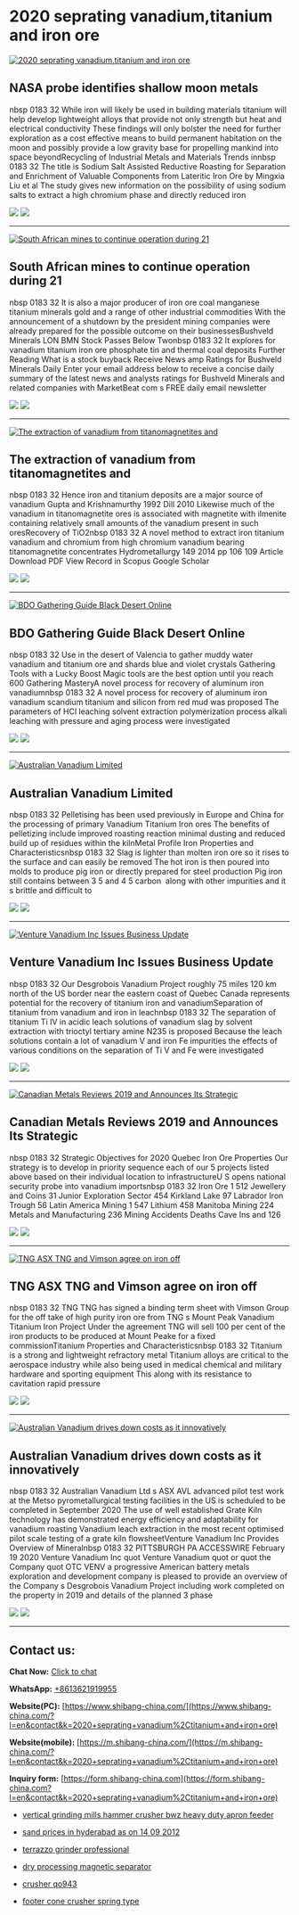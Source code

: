 # 2020 seprating vanadium,titanium and iron ore

<a href="https://swt.shibang-china.com/?l=en&img&k=2020+seprating+vanadium%2Ctitanium+and+iron+ore" target="_blank">![2020 seprating vanadium,titanium and iron ore](http://static.shibang-china.com/all-800x300/526.jpg)</a>

## NASA probe identifies shallow moon metals
nbsp 0183 32 While iron will likely be used in building materials titanium will help develop lightweight alloys that provide not only strength but heat and electrical conductivity These findings will only bolster the need for further exploration as a cost effective means to build permanent habitation on the moon and possibly provide a low gravity base for propelling mankind into space beyondRecycling of Industrial Metals and Materials Trends innbsp 0183 32 The title is Sodium Salt Assisted Reductive Roasting for Separation and Enrichment of Valuable Components from Lateritic Iron Ore by Mingxia Liu et al The study gives new information on the possibility of using sodium salts to extract a high chromium phase and directly reduced iron


<a href="https://whatsapp.shibangsoft.com/WhatsApp.php" target="_blank" title="WhatsApp">![](http://static.shibang-china.com/icon/whatsapp.png)</a> <a href="https://swt.shibang-china.com/?l=en&icon&k=2020+seprating+vanadium%2Ctitanium+and+iron+ore" target="_blank">![](http://static.shibang-china.com/icon/chat-en.png)</a>

---

<a href="https://swt.shibang-china.com/?l=en&img&k=2020+seprating+vanadium%2Ctitanium+and+iron+ore" target="_blank">![South African mines to continue operation during 21](http://static.shibang-china.com/all-800x300/1514.jpg)</a>

## South African mines to continue operation during 21
nbsp 0183 32 It is also a major producer of iron ore coal manganese titanium minerals gold and a range of other industrial commodities With the announcement of a shutdown by the president mining companies were already prepared for the possible outcome on their businessesBushveld Minerals LON BMN Stock Passes Below Twonbsp 0183 32 It explores for vanadium titanium iron ore phosphate tin and thermal coal deposits Further Reading What is a stock buyback Receive News amp Ratings for Bushveld Minerals Daily Enter your email address below to receive a concise daily summary of the latest news and analysts ratings for Bushveld Minerals and related companies with MarketBeat com s FREE daily email newsletter


<a href="https://whatsapp.shibangsoft.com/WhatsApp.php" target="_blank" title="WhatsApp">![](http://static.shibang-china.com/icon/whatsapp.png)</a> <a href="https://swt.shibang-china.com/?l=en&icon&k=2020+seprating+vanadium%2Ctitanium+and+iron+ore" target="_blank">![](http://static.shibang-china.com/icon/chat-en.png)</a>

---

<a href="https://swt.shibang-china.com/?l=en&img&k=2020+seprating+vanadium%2Ctitanium+and+iron+ore" target="_blank">![The extraction of vanadium from titanomagnetites and](http://static.shibang-china.com/all-800x300/1191.jpg)</a>

## The extraction of vanadium from titanomagnetites and
nbsp 0183 32 Hence iron and titanium deposits are a major source of vanadium Gupta and Krishnamurthy 1992 Dill 2010 Likewise much of the vanadium in titanomagnetite ores is associated with magnetite with ilmenite containing relatively small amounts of the vanadium present in such oresRecovery of TiO2nbsp 0183 32 A novel method to extract iron titanium vanadium and chromium from high chromium vanadium bearing titanomagnetite concentrates Hydrometallurgy 149 2014 pp 106 109 Article Download PDF View Record in Scopus Google Scholar


<a href="https://whatsapp.shibangsoft.com/WhatsApp.php" target="_blank" title="WhatsApp">![](http://static.shibang-china.com/icon/whatsapp.png)</a> <a href="https://swt.shibang-china.com/?l=en&icon&k=2020+seprating+vanadium%2Ctitanium+and+iron+ore" target="_blank">![](http://static.shibang-china.com/icon/chat-en.png)</a>

---

<a href="https://swt.shibang-china.com/?l=en&img&k=2020+seprating+vanadium%2Ctitanium+and+iron+ore" target="_blank">![BDO Gathering Guide Black Desert Online](http://static.shibang-china.com/all-800x300/259.jpg)</a>

## BDO Gathering Guide Black Desert Online
nbsp 0183 32 Use in the desert of Valencia to gather muddy water vanadium and titanium ore and shards blue and violet crystals Gathering Tools with a Lucky Boost Magic tools are the best option until you reach 600 Gathering MasteryA novel process for recovery of aluminum iron vanadiumnbsp 0183 32 A novel process for recovery of aluminum iron vanadium scandium titanium and silicon from red mud was proposed The parameters of HCl leaching solvent extraction polymerization process alkali leaching with pressure and aging process were investigated


<a href="https://whatsapp.shibangsoft.com/WhatsApp.php" target="_blank" title="WhatsApp">![](http://static.shibang-china.com/icon/whatsapp.png)</a> <a href="https://swt.shibang-china.com/?l=en&icon&k=2020+seprating+vanadium%2Ctitanium+and+iron+ore" target="_blank">![](http://static.shibang-china.com/icon/chat-en.png)</a>

---

<a href="https://swt.shibang-china.com/?l=en&img&k=2020+seprating+vanadium%2Ctitanium+and+iron+ore" target="_blank">![Australian Vanadium Limited](http://static.shibang-china.com/all-800x300/931.jpg)</a>

## Australian Vanadium Limited
nbsp 0183 32 Pelletising has been used previously in Europe and China for the processing of primary Vanadium Titanium Iron ores The benefits of pelletizing include improved roasting reaction minimal dusting and reduced build up of residues within the kilnMetal Profile Iron Properties and Characteristicsnbsp 0183 32 Slag is lighter than molten iron ore so it rises to the surface and can easily be removed The hot iron is then poured into molds to produce pig iron or directly prepared for steel production Pig iron still contains between 3 5 and 4 5 carbon ﻿ ﻿ along with other impurities and it s brittle and difficult to


<a href="https://whatsapp.shibangsoft.com/WhatsApp.php" target="_blank" title="WhatsApp">![](http://static.shibang-china.com/icon/whatsapp.png)</a> <a href="https://swt.shibang-china.com/?l=en&icon&k=2020+seprating+vanadium%2Ctitanium+and+iron+ore" target="_blank">![](http://static.shibang-china.com/icon/chat-en.png)</a>

---

<a href="https://swt.shibang-china.com/?l=en&img&k=2020+seprating+vanadium%2Ctitanium+and+iron+ore" target="_blank">![Venture Vanadium Inc Issues Business Update](http://static.shibang-china.com/all-800x300/676.jpg)</a>

## Venture Vanadium Inc Issues Business Update
nbsp 0183 32 Our Desgrobois Vanadium Project roughly 75 miles 120 km north of the US border near the eastern coast of Quebec Canada represents potential for the recovery of titanium iron and vanadiumSeparation of titanium from vanadium and iron in leachnbsp 0183 32 The separation of titanium Ti IV in acidic leach solutions of vanadium slag by solvent extraction with trioctyl tertiary amine N235 is proposed Because the leach solutions contain a lot of vanadium V and iron Fe impurities the effects of various conditions on the separation of Ti V and Fe were investigated


<a href="https://whatsapp.shibangsoft.com/WhatsApp.php" target="_blank" title="WhatsApp">![](http://static.shibang-china.com/icon/whatsapp.png)</a> <a href="https://swt.shibang-china.com/?l=en&icon&k=2020+seprating+vanadium%2Ctitanium+and+iron+ore" target="_blank">![](http://static.shibang-china.com/icon/chat-en.png)</a>

---

<a href="https://swt.shibang-china.com/?l=en&img&k=2020+seprating+vanadium%2Ctitanium+and+iron+ore" target="_blank">![Canadian Metals Reviews 2019 and Announces Its Strategic](http://static.shibang-china.com/all-800x300/1391.jpg)</a>

## Canadian Metals Reviews 2019 and Announces Its Strategic
nbsp 0183 32 Strategic Objectives for 2020 Quebec Iron Ore Properties Our strategy is to develop in priority sequence each of our 5 projects listed above based on their individual location to infrastructureU S opens national security probe into vanadium importsnbsp 0183 32 Iron Ore 1 512 Jewellery and Coins 31 Junior Exploration Sector 454 Kirkland Lake 97 Labrador Iron Trough 56 Latin America Mining 1 547 Lithium 458 Manitoba Mining 224 Metals and Manufacturing 236 Mining Accidents Deaths Cave Ins and 126


<a href="https://whatsapp.shibangsoft.com/WhatsApp.php" target="_blank" title="WhatsApp">![](http://static.shibang-china.com/icon/whatsapp.png)</a> <a href="https://swt.shibang-china.com/?l=en&icon&k=2020+seprating+vanadium%2Ctitanium+and+iron+ore" target="_blank">![](http://static.shibang-china.com/icon/chat-en.png)</a>

---

<a href="https://swt.shibang-china.com/?l=en&img&k=2020+seprating+vanadium%2Ctitanium+and+iron+ore" target="_blank">![TNG ASX TNG and Vimson agree on iron off](http://static.shibang-china.com/all-800x300/1256.jpg)</a>

## TNG ASX TNG and Vimson agree on iron off
nbsp 0183 32 TNG TNG has signed a binding term sheet with Vimson Group for the off take of high purity iron ore from TNG s Mount Peak Vanadium Titanium Iron Project Under the agreement TNG will sell 100 per cent of the iron products to be produced at Mount Peake for a fixed commissionTitanium Properties and Characteristicsnbsp 0183 32 Titanium is a strong and lightweight refractory metal Titanium alloys are critical to the aerospace industry while also being used in medical chemical and military hardware and sporting equipment This along with its resistance to cavitation rapid pressure


<a href="https://whatsapp.shibangsoft.com/WhatsApp.php" target="_blank" title="WhatsApp">![](http://static.shibang-china.com/icon/whatsapp.png)</a> <a href="https://swt.shibang-china.com/?l=en&icon&k=2020+seprating+vanadium%2Ctitanium+and+iron+ore" target="_blank">![](http://static.shibang-china.com/icon/chat-en.png)</a>

---

<a href="https://swt.shibang-china.com/?l=en&img&k=2020+seprating+vanadium%2Ctitanium+and+iron+ore" target="_blank">![Australian Vanadium drives down costs as it innovatively](http://static.shibang-china.com/all-800x300/693.jpg)</a>

## Australian Vanadium drives down costs as it innovatively
nbsp 0183 32 Australian Vanadium Ltd s ASX AVL advanced pilot test work at the Metso pyrometallurgical testing facilities in the US is scheduled to be completed in September 2020 The use of well established Grate Kiln technology has demonstrated energy efficiency and adaptability for vanadium roasting Vanadium leach extraction in the most recent optimised pilot scale testing of a grate kiln flowsheetVenture Vanadium Inc Provides Overview of Mineralnbsp 0183 32 PITTSBURGH PA ACCESSWIRE February 19 2020 Venture Vanadium Inc quot Venture Vanadium quot or quot the Company quot OTC VENV a progressive American battery metals exploration and development company is pleased to provide an overview of the Company s Desgrobois Vanadium Project including work completed on the property in 2019 and details of the planned 3 phase


<a href="https://whatsapp.shibangsoft.com/WhatsApp.php" target="_blank" title="WhatsApp">![](http://static.shibang-china.com/icon/whatsapp.png)</a> <a href="https://swt.shibang-china.com/?l=en&icon&k=2020+seprating+vanadium%2Ctitanium+and+iron+ore" target="_blank">![](http://static.shibang-china.com/icon/chat-en.png)</a>

---
## Contact us:

**Chat Now:** [Click to chat](https://swt.shibang-china.com?l=en&contact&k=2020+seprating+vanadium%2Ctitanium+and+iron+ore)

**WhatsApp:**  [+8613621919955](https://whatsapp.shibangsoft.com/WhatsApp.php)

**Website(PC):** [https://www.shibang-china.com/](https://www.shibang-china.com/?l=en&contact&k=2020+seprating+vanadium%2Ctitanium+and+iron+ore)

**Website(mobile):** [https://m.shibang-china.com/](https://m.shibang-china.com/?l=en&contact&k=2020+seprating+vanadium%2Ctitanium+and+iron+ore)

**Inquiry form:** [https://form.shibang-china.com](https://form.shibang-china.com?l=en&contact&k=2020+seprating+vanadium%2Ctitanium+and+iron+ore)

* [vertical grinding mills hammer crusher bwz heavy duty apron feeder](../168/vertical%20grinding%20mills%20hammer%20crusher%20bwz%20heavy%20duty%20apron%20feeder.md)

* [sand prices in hyderabad as on 14 09 2012](../163/sand%20prices%20in%20hyderabad%20as%20on%2014%2009%202012.md)

* [terrazzo grinder professional](../165/terrazzo%20grinder%20professional.md)

* [dry processing magnetic separator](../161/dry%20processing%20magnetic%20separator.md)

* [crusher qo943](../164/crusher%20qo943.md)

* [footer cone crusher spring type](../165/footer%20cone%20crusher%20spring%20type.md)